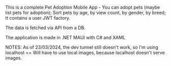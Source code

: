 This is a complete Pet Adoption Mobile App - You can adopt pets (maybe list pets for adoption); Sort pets by age, by view count, by gender, by breed; It contains a user JWT factory.

The data is fetched via API from a DB.

The application is made in .NET MAUI with C# and XAML



NOTES:
As of 23/03/2024, the dev tunnel still doesn't work, so I'm using localhost == Will have to use local images, because localhost doesn't serve images.
